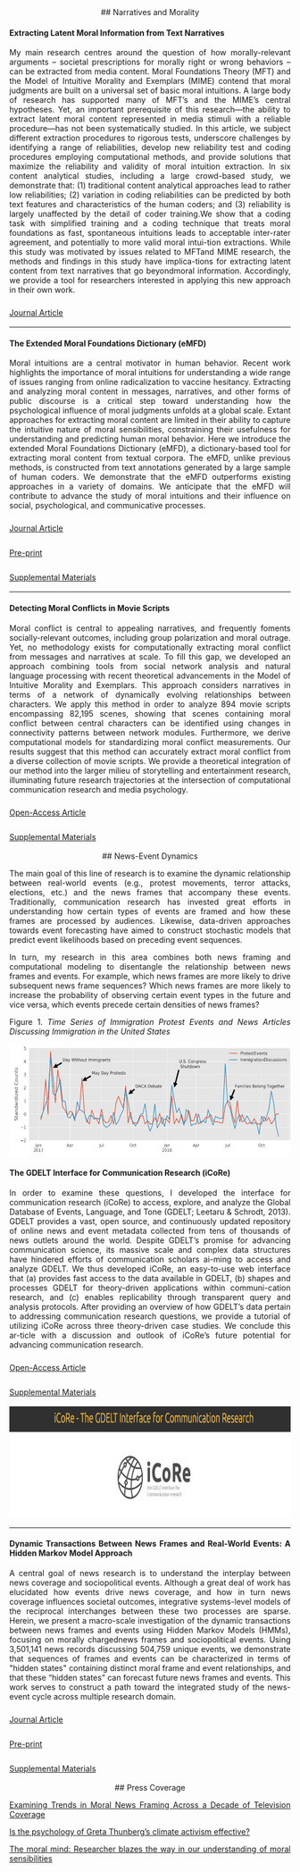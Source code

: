 <div style="text-align: justify" markdown="1">

<div style="text-align: center" markdown="1">
## Narratives and Morality
</div>

#### Extracting Latent Moral Information from Text Narratives  
My main research centres around the question of how morally-relevant arguments – societal prescriptions for morally right or wrong behaviors – can be extracted from media content. Moral Foundations Theory (MFT) and the Model of Intuitive Morality and Exemplars (MIME) contend that moral judgments are built on a universal set of basic moral intuitions. A large body of research has supported many of MFT’s and the MIME’s central hypotheses. Yet, an important prerequisite of this research—the ability to extract latent moral content represented in media stimuli with a reliable procedure—has not been systematically studied. In this article, we subject different extraction procedures to rigorous tests, underscore challenges by identifying a range of reliabilities, develop new reliability test and coding procedures employing computational methods, and provide solutions that maximize the reliability and validity of moral intuition extraction. In six content analytical studies, including a large crowd-based study, we demonstrate that: (1) traditional content analytical approaches lead to rather low reliabilities; (2) variation in coding reliabilities can be predicted by both text features and characteristics of the human coders; and (3) reliability is largely unaffected by the detail of coder training.We show that a coding task with simplified training and a coding technique that treats moral foundations as fast, spontaneous intuitions leads to acceptable inter-rater agreement, and potentially to more valid moral intui-tion extractions. While this study was motivated by issues related to MFTand MIME research, the methods and findings in this study have implica-tions for extracting latent content from text narratives that go beyondmoral information. Accordingly, we provide a tool for researchers interested in applying this new approach in their own work.

<i class="fa fa-book-open" style="font-size:25px"></i><a href="https://fhopp.github.io/publications/weber2018.pdf"> Journal Article </a>

---

#### The Extended Moral Foundations Dictionary (eMFD)
Moral intuitions are a central motivator in human behavior. Recent work highlights the importance of moral intuitions for understanding a wide range of issues ranging from online radicalization to vaccine hesitancy. Extracting and analyzing moral content in messages, narratives, and other forms of public discourse is a critical step toward understanding how the psychological influence of moral judgments unfolds at a global scale. Extant approaches for extracting moral content are limited in their ability to capture the intuitive nature of moral sensibilities, constraining their usefulness for understanding and predicting human moral behavior. Here we introduce the extended Moral Foundations Dictionary (eMFD), a dictionary-based tool for extracting moral content from textual corpora. The eMFD, unlike previous methods, is constructed from text annotations generated by a large sample of human coders. We demonstrate that the eMFD outperforms existing approaches in a variety of domains. We anticipate that the eMFD will contribute to advance the study of moral intuitions and their influence on social, psychological, and communicative processes.

<i class="fa fa-book-open" style="font-size:25px"></i><a href="https://link.springer.com/article/10.3758/s13428-020-01433-0"> Journal Article </a>

<i class="fa fa-unlock" style="font-size:25px"></i><a href="https://psyarxiv.com/924gq/"> Pre-print </a>

<i class="fa fa-database" style="font-size:25px"></i><a href="https://osf.io/vw85e/"> Supplemental Materials </a>

---

#### Detecting Moral Conflicts in Movie Scripts
 Moral conflict is central to appealing narratives, and frequently foments socially-relevant outcomes, including group polarization and moral outrage. Yet, no methodology exists for computationally extracting moral conflict from messages and narratives at scale. To fill this gap, we developed an approach combining tools from social network analysis and natural language processing with recent theoretical advancements in the Model of Intuitive Morality and Exemplars. This approach considers narratives in terms of a network of dynamically evolving relationships between characters. We apply this method in order to analyze 894 movie scripts encompassing 82,195 scenes, showing that scenes containing moral conflict between central characters can be identified using changes in connectivity patterns between network modules. Furthermore, we derive computational models for standardizing moral conflict measurements. Our results suggest that this method can accurately extract moral conflict from a diverse collection of movie scripts. We provide a theoretical integration of our method into the larger milieu of storytelling and entertainment research, illuminating future research trajectories at the intersection of computational communication research and media psychology.

<i class="fa fa-unlock" style="font-size:25px"></i><a href="https://www.cogitatiopress.com/mediaandcommunication/article/view/3155"> Open-Access Article </a>

<i class="fa fa-database" style="font-size:25px"></i><a href="https://osf.io/rbdws/"> Supplemental Materials </a>

<div style="text-align: center" markdown="1">
## News-Event Dynamics 
</div>

The main goal of this line of research is to examine the dynamic relationship between real-world events (e.g., protest movements, terror attacks, elections, etc.) and the news frames that accompany these events. Traditionally, communication research has invested great efforts in understanding how certain types of events are framed and how these frames are processed by audiences. Likewise, data-driven approaches towards event forecasting have aimed to construct stochastic models that predict event likelihoods based on preceding event sequences.

In turn, my research in this area combines both news framing and computational modeling to disentangle the relationship between news frames and events. For example, which news frames are more likely to drive subsequent news frame sequences? Which news frames are more likely to increase the probability of observing certain event types in the future and vice versa, which events precede certain densities of news frames?

Figure 1.
*Time Series of Immigration Protest Events and News Articles Discussing Immigration in the United States*

 <img src="symbols/ts1_gdelt.png" alt="Figure1" style="width: 633px; height:200px">

#### The GDELT Interface for Communication Research (iCoRe)

In order to examine these questions, I developed  the  interface  for  communication  research  (iCoRe)  to  access,  explore,  and  analyze  the  Global  Database  of  Events,  Language,  and  Tone (GDELT; Leetaru & Schrodt, 2013). GDELT provides a vast, open source, and  continuously  updated  repository  of  online  news  and  event  metadata  collected from tens of thousands of news outlets around the world. Despite GDELT’s promise for advancing communication science, its massive scale and complex data structures have hindered efforts of communication scholars ai-ming to access and analyze GDELT. We thus developed iCoRe, an easy-to-use web interface that (a) provides fast access to the data available in GDELT, (b) shapes and processes GDELT for theory-driven applications within communi-cation research, and (c) enables replicability through transparent query and analysis protocols. After providing an overview of how GDELT’s data pertain to  addressing  communication  research  questions,  we  provide  a  tutorial  of  utilizing iCoRe across three theory-driven case studies. We conclude this ar-ticle with a discussion and outlook of iCoRe’s future potential for advancing communication research.

<i class="fa fa-unlock" style="font-size:25px"></i><a href="http://www.computationalcommunication.org/index.php/ccr/article/download/27/2"> Open-Access Article </a>

<i class="fa fa-database" style="font-size:25px"></i><a href="https://osf.io/24n6a/"> Supplemental Materials </a>

 <img src="symbols/icore.png" alt="Figure1" style="width: 633px; height:200px">

---

#### Dynamic Transactions Between News Frames and Real-World Events: A Hidden Markov Model Approach
A central goal of news research is to understand the interplay between news coverage and sociopolitical events.  Although  a  great  deal  of  work  has  elucidated  how  events  drive  news  coverage,  and  how  in  turn news   coverage   influences   societal   outcomes,   integrative   systems-level   models   of   the   reciprocal interchanges between these two processes are sparse. Herein, we present a macro-scale investigation of the  dynamic  transactions  between  news  frames  and  events  using  Hidden  Markov  Models  (HMMs), focusing  on morally  chargednews  frames  and  sociopolitical  events.  Using  3,501,141  news  records discussing   504,759   unique   events,   we   demonstrate   that   sequences   of   frames   and   events   can   be characterized in terms of "hidden states" containing distinct moral frame and event relationships, and that these  “hidden  states”  can  forecast  future  news  frames  and  events.  This  work  serves  to  construct  a  path toward the integrated study of the news-event cycle across multiple research domain.

<i class="fa fa-book-open" style="font-size:25px"></i><a href="https://academic.oup.com/joc/article-abstract/70/3/335/5855533"> Journal Article </a>

<i class="fa fa-unlock" style="font-size:25px"></i><a href="https://www.jacobtfisher.com/assets/files/HMM_postprint.pdf"> Pre-print </a>

<i class="fa fa-database" style="font-size:25px"></i><a href="https://osf.io/ab2s3/"> Supplemental Materials </a>

<div style="text-align: center" markdown="1">
## Press Coverage 
</div>

[Examining Trends in Moral News Framing Across a Decade of Television Coverage](https://blog.gdeltproject.org/examining-trends-in-moral-news-framing-across-a-decade-of-television-coverage/) 

[Is the psychology of Greta Thunberg’s climate activism effective?](http://nautil.us/blog/is-the-psychology-of-greta-thunbergs-climate-activism-effective)

[The moral mind: Researcher blazes the way in our understanding of moral sensibilities](https://www.news.ucsb.edu/2019/019588/moral-mind)

</div>